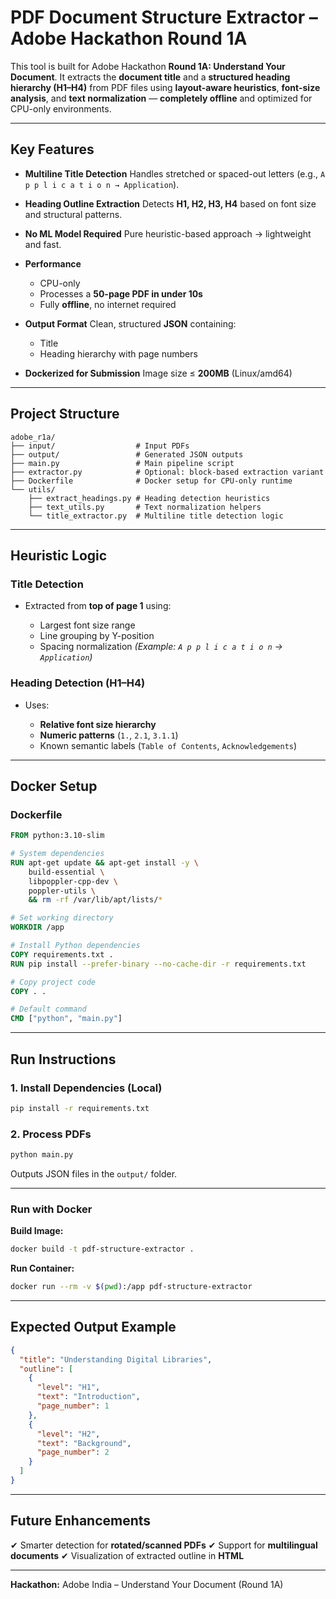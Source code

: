 

#  **PDF Document Structure Extractor – Adobe Hackathon Round 1A**

This tool is built for Adobe Hackathon **Round 1A: Understand Your Document**.
It extracts the **document title** and a **structured heading hierarchy (H1–H4)** from PDF files using **layout-aware heuristics**, **font-size analysis**, and **text normalization** — **completely offline** and optimized for CPU-only environments.

---

##  **Key Features**

* **Multiline Title Detection**
  Handles stretched or spaced-out letters (e.g., `A p p l i c a t i o n → Application`).

* **Heading Outline Extraction**
  Detects **H1, H2, H3, H4** based on font size and structural patterns.

* **No ML Model Required**
  Pure heuristic-based approach → lightweight and fast.

* **Performance**

  * CPU-only
  * Processes a **50-page PDF in under 10s**
  * Fully **offline**, no internet required

* **Output Format**
  Clean, structured **JSON** containing:

  * Title
  * Heading hierarchy with page numbers

* **Dockerized for Submission**
  Image size ≤ **200MB** (Linux/amd64)

---

##  **Project Structure**

```
adobe_r1a/
├── input/                  # Input PDFs
├── output/                 # Generated JSON outputs
├── main.py                 # Main pipeline script
├── extractor.py            # Optional: block-based extraction variant
├── Dockerfile              # Docker setup for CPU-only runtime
└── utils/
    ├── extract_headings.py # Heading detection heuristics
    ├── text_utils.py       # Text normalization helpers
    └── title_extractor.py  # Multiline title detection logic
```

---

##  **Heuristic Logic**

### **Title Detection**

* Extracted from **top of page 1** using:

  * Largest font size range
  * Line grouping by Y-position
  * Spacing normalization
    *(Example: `A p p l i c a t i o n` → `Application`)*

### **Heading Detection (H1–H4)**

* Uses:

  * **Relative font size hierarchy**
  * **Numeric patterns** (`1.`, `2.1`, `3.1.1`)
  * Known semantic labels (`Table of Contents`, `Acknowledgements`)

---

##  **Docker Setup**

### **Dockerfile**

```dockerfile
FROM python:3.10-slim

# System dependencies
RUN apt-get update && apt-get install -y \
    build-essential \
    libpoppler-cpp-dev \
    poppler-utils \
    && rm -rf /var/lib/apt/lists/*

# Set working directory
WORKDIR /app

# Install Python dependencies
COPY requirements.txt .
RUN pip install --prefer-binary --no-cache-dir -r requirements.txt

# Copy project code
COPY . .

# Default command
CMD ["python", "main.py"]
```

---

##  **Run Instructions**

### **1. Install Dependencies (Local)**

```bash
pip install -r requirements.txt
```

### **2. Process PDFs**

```bash
python main.py
```

Outputs JSON files in the `output/` folder.

---

### **Run with Docker**

**Build Image:**

```bash
docker build -t pdf-structure-extractor .
```

**Run Container:**

```bash
docker run --rm -v $(pwd):/app pdf-structure-extractor
```

---

##  **Expected Output Example**

```json
{
  "title": "Understanding Digital Libraries",
  "outline": [
    {
      "level": "H1",
      "text": "Introduction",
      "page_number": 1
    },
    {
      "level": "H2",
      "text": "Background",
      "page_number": 2
    }
  ]
}
```

---

##  **Future Enhancements**

✔ Smarter detection for **rotated/scanned PDFs**
✔ Support for **multilingual documents**
✔ Visualization of extracted outline in **HTML**

---

**Hackathon:** Adobe India – Understand Your Document (Round 1A)




